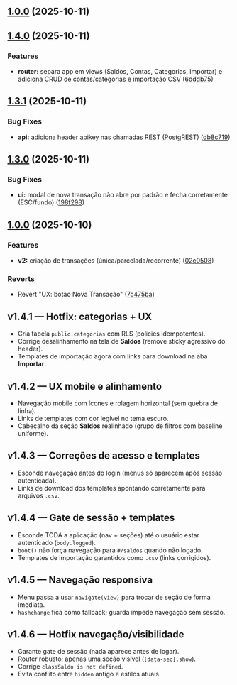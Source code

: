 ## [1.0.0](https://github.com/rwiltgen/MWFinance/compare/v1.4.0...v1.0.0) (2025-10-11)
## [1.4.0](https://github.com/rwiltgen/MWFinance/compare/v1.3.1...v1.4.0) (2025-10-11)

### Features

* **router:** separa app em views (Saldos, Contas, Categorias, Importar) e adiciona CRUD de contas/categorias e importação CSV ([6dddb75](https://github.com/rwiltgen/MWFinance/commit/6dddb75533aa029515404fe075b34df7b81e5941))
## [1.3.1](https://github.com/rwiltgen/MWFinance/compare/v1.3.0...v1.3.1) (2025-10-11)

### Bug Fixes

* **api:** adiciona header apikey nas chamadas REST (PostgREST) ([db8c719](https://github.com/rwiltgen/MWFinance/commit/db8c71906bcbe55d3958e55c1a3e2e4de1e68db4))
## [1.3.0](https://github.com/rwiltgen/MWFinance/compare/v1.2.0...v1.3.0) (2025-10-11)

### Bug Fixes

* **ui:** modal de nova transação não abre por padrão e fecha corretamente (ESC/fundo) ([198f298](https://github.com/rwiltgen/MWFinance/commit/198f2980275c91dfd35fef1fe63958e7967080c5))
## [1.0.0](https://github.com/rwiltgen/MWFinance/compare/7c475ba61844b33fea530fe3f9fead3710c6aaad...v1.0.0) (2025-10-10)

### Features

* **v2:** criação de transações (única/parcelada/recorrente) ([02e0508](https://github.com/rwiltgen/MWFinance/commit/02e05080eb5ca532a0e33100de758ed219bcc462))

### Reverts

* Revert "UX: botão Nova Transação" ([7c475ba](https://github.com/rwiltgen/MWFinance/commit/7c475ba61844b33fea530fe3f9fead3710c6aaad))

## v1.4.1 — Hotfix: categorias + UX
- Cria tabela `public.categorias` com RLS (policies idempotentes).
- Corrige desalinhamento na tela de **Saldos** (remove sticky agressivo do header).
- Templates de importação agora com links para download na aba **Importar**.

## v1.4.2 — UX mobile e alinhamento
- Navegação mobile com ícones e rolagem horizontal (sem quebra de linha).
- Links de templates com cor legível no tema escuro.
- Cabeçalho da seção **Saldos** realinhado (grupo de filtros com baseline uniforme).


## v1.4.3 — Correções de acesso e templates
- Esconde navegação antes do login (menus só aparecem após sessão autenticada).
- Links de download dos templates apontando corretamente para arquivos `.csv`.

## v1.4.4 — Gate de sessão + templates
- Esconde TODA a aplicação (nav + seções) até o usuário estar autenticado (`body.logged`).
- `boot()` não força navegação para `#/saldos` quando não logado.
- Templates de importação garantidos como `.csv` (links corrigidos).

## v1.4.5 — Navegação responsiva
- Menu passa a usar `navigate(view)` para trocar de seção de forma imediata.
- `hashchange` fica como fallback; guarda impede navegação sem sessão.

## v1.4.6 — Hotfix navegação/visibilidade
- Garante gate de sessão (nada aparece antes de logar).
- Router robusto: apenas uma seção visível (`[data-sec].show`).
- Corrige `classSaldo is not defined`.
- Evita conflito entre `hidden` antigo e estilos atuais.


